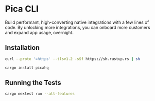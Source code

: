 # Pica CLI

Build performant, high-converting native integrations with a few lines of code. By unlocking more integrations, you can onboard more customers and expand app usage, overnight.

## Installation

```sh
curl --proto '=https' --tlsv1.2 -sSf https://sh.rustup.rs | sh

cargo install picahq
```

## Running the Tests

```bash
cargo nextest run --all-features
```



